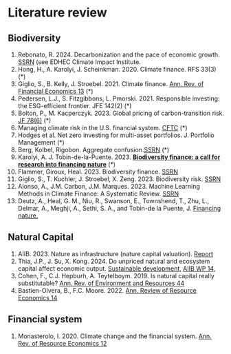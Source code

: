 # Literature review

## Biodiversity

1. Rebonato, R. 2024. Decarbonization and the pace of economic growth. [SSRN](https://papers.ssrn.com/sol3/papers.cfm?abstract_id=4804183) (see EDHEC Climate Impact Institute.
2. Hong, H., A. Karolyi, J. Scheinkman. 2020. Climate finance. RFS 33(3) (*)
3. Giglio, S., B. Kelly, J. Stroebel. 2021. Climate finance. [Ann. Rev. of Financial Economics 13](https://www.annualreviews.org/content/journals/10.1146/annurev-financial-102620-103311) (*)
4. Pedersen, L.J., S. Fitzgibbons, L. Pmorski. 2021. Responsible investing: the ESG-efficient frontier. JFE 142(2) (*)
5. Bolton, P., M. Kacperczyk. 2023. Global pricing of carbon-transition risk. [JF 78(6)](https://onlinelibrary.wiley.com/doi/full/10.1111/jofi.13272) (*)
6. Managing climate risk in the U.S. financial system. [CFTC](https://www.bing.com/ck/a?!&&p=d4f476bd5e367614JmltdHM9MTcxODc1NTIwMCZpZ3VpZD0zMTAwYjQ0NC0xYjY4LTY2ZDktMDUwMS1hNzk0MWEyZDY3OTMmaW5zaWQ9NTIyNA&ptn=3&ver=2&hsh=3&fclid=3100b444-1b68-66d9-0501-a7941a2d6793&psq=managing+climate+finance+risk+cftc&u=a1aHR0cHM6Ly93d3cuY2Z0Yy5nb3Yvc2l0ZXMvZGVmYXVsdC9maWxlcy8yMDIwLTA5LzktOS0yMCUyMFJlcG9ydCUyMG9mJTIwdGhlJTIwU3ViY29tbWl0dGVlJTIwb24lMjBDbGltYXRlLVJlbGF0ZWQlMjBNYXJrZXQlMjBSaXNrJTIwLSUyME1hbmFnaW5nJTIwQ2xpbWF0ZSUyMFJpc2slMjBpbiUyMHRoZSUyMFUuUy4lMjBGaW5hbmNpYWwlMjBTeXN0ZW0lMjBmb3IlMjBwb3N0aW5nLnBkZg&ntb=1) (*)
7. Hodges et al. Net zero investing for multi-asset portfolios. J. Portfolio Management (*)
8. Berg, Kolbel, Rigobon. Aggregate confusion.[SSRN](https://papers.ssrn.com/sol3/papers.cfm?abstract_id=3438533) (*)
9. Karolyi, A. J. Tobin-de-la-Puente. 2023. [__Biodiversity finance: a call for research into financing nature__](https://papers.ssrn.com/sol3/papers.cfm?abstract_id=4142813) (*)
10. Flammer, Giroux, Heal. 2023. Biodiversity finance. [SSRN](https://papers.ssrn.com/sol3/papers.cfm?abstract_id=4379451)
11. Giglio, S., T. Kuchler, J. Stroebel, X. Zeng. 2023. Biodiversity risk. [SSRN](https://papers.ssrn.com/sol3/papers.cfm?abstract_id=4410107)
12. Alonso, A., J.M. Carbon, J.M. Marques. 2023. Machine Learning Methods in Climate Finance: A Systematic Review. [SSRN](https://papers.ssrn.com/sol3/papers.cfm?abstract_id=4352569)
13. Deutz, A., Heal, G. M., Niu, R., Swanson, E., Townshend, T., Zhu, L., Delmar, A., Meghji, A., Sethi, S. A., and Tobin-de la Puente, J. [Financing nature.](https://financingnature.atkinson.cornell.edu/)

## Natural Capital

1. AIIB. 2023. Nature as infrastructure (nature capital valuation). [Report](https://aiib-live-sgp-test.aiib.org/en/news-events/asian-infrastructure-finance/_common/pdf/AIIB-Asian-Infrastructure-Finance-2023-Report.pdf)
2. Thia, J.P., J. Su, X. Kong. 2024. Do unpriced natural and ecosystem capital affect economic output. [Sustainable development](https://onlinelibrary.wiley.com/doi/10.1002/sd.2943), [AIIB WP 14](https://www.aiib.org/en/news-events/media-center/working-papers/pdf/AIIB-Working-Paper-14-Do-UNPRICED-NATURAL-AND-ECOSYSTEM-CAPITAL-AFFECT-ECONOMIC-OUTPUT-GROWTH-REGRESSION-ANALYSES-20240327.pdf),
3. Cohen, F., C.J. Hepburh, A. Teytelboym. 2019. Is natural capital really substitutable? [Ann. Rev. of Environment and Resources 44](https://doi.org/10.1146/annurev-environ-101718-033055)
4. Bastien-Olvera, B., F.C. Moore. 2022. [Ann. Review of Resource Economics 14](https://doi.org/10.1146/annurev-resource-111820-020204)

## Financial system

1. Monasterolo, I. 2020. Climate change and the financial system. [Ann. Rev. of Resource Economics 12](https://doi.org/10.1146/annurev-resource-110119-031134)
